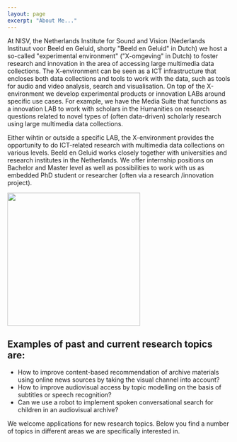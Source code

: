 ```yaml
---
layout: page
excerpt: "About Me..."
---
```


At NISV, the Netherlands Institute for Sound and Vision (Nederlands Instituut voor Beeld en Geluid, shorty "Beeld en Geluid" in Dutch) we host a so-called "experimental environment" ("X-omgeving" in Dutch) to foster research and innovation in the area of accessing large multimedia data collections. The X-environment can be seen as a ICT infrastructure that encloses both data collections and tools to work with the data, such as tools for audio and video analysis, search and visualisation. On top of the X-environment we develop experimental products or innovation LABs around specific use cases. For example, we have the Media Suite that functions as a innovation LAB to work with scholars in the Humanities on research questions related to novel types of (often data-driven) scholarly research using large multimedia data collections.

Either wihtin or outside a specific LAB, the X-environment provides the opportunity to do ICT-related research with multimedia data collections on various levels. Beeld en Geluid works closely together with universities and research institutes in the Netherlands. We offer internship positions on Bachelor and Master level as well as possibilities to work with us as embedded PhD student or researcher (often via a research /innovation project). 

<img src="https://roelandordelman.github.com/images/IMG_7125.JPG" height="300">

## Examples of past and current research topics are:

* How to improve content-based recommendation of archive materials using online news sources by taking the visual channel into account?
* How to improve audiovisual access by topic modelling on the basis of subtitles or speech recognition?
* Can we use a robot to implement spoken conversational search for children in an audiovisual archive?

We welcome applications for new research topics. Below you find a number of topics in different areas we are specifically interested in.
